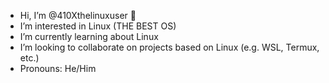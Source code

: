 - Hi, I’m @410Xthelinuxuser 👋
- I’m interested in Linux (THE BEST OS)
- I’m currently learning about Linux
- I’m looking to collaborate on projects based on Linux (e.g. WSL, Termux, etc.)
- Pronouns: He/Him
